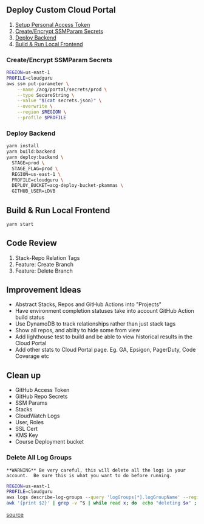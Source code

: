 
## Deploy Custom Cloud Portal

1) [Setup Personal Access Token](https://github.com/settings/tokens)
2) [Create/Encrypt SSMParam Secrets](#Create/Encrypt-SSMParam-Secrets)
3) [Deploy Backend](#Deploy-Backend)
4) [Build & Run Local Frontend](#Build-&-Run-Local-Frontend)

### Create/Encrypt SSMParam Secrets
```bash
REGION=us-east-1
PROFILE=cloudguru
aws ssm put-parameter \
    --name /acg/portal/secrets/prod \
    --type SecureString \
    --value "$(cat secrets.json)" \
    --overwrite \
    --region $REGION \
    --profile $PROFILE
```

### Deploy Backend
```bash
yarn install
yarn build:backend
yarn deploy:backend \
  STAGE=prod \
  STAGE_FLAG=prod \
  REGION=us-east-1 \
  PROFILE=cloudguru \
  DEPLOY_BUCKET=acg-deploy-bucket-pkammas \
  GITHUB_USER=iDVB
```

## Build & Run Local Frontend
```bash
yarn start
```

## Code Review
1) Stack-Repo Relation Tags
2) Feature: Create Branch
3) Feature: Delete Branch


## Improvement Ideas
- Abstract Stacks, Repos and GitHub Actions into "Projects"
- Have environment completion statuses take into account GitHub Action build status
- Use DynamoDB to track relationships rather than just stack tags
- Show all repos, and ablity to hide some from view
- Add lighthouse test to build and be able to view historical results in the Cloud Portal
- Add other stats to Cloud Portal page. Eg. GA, Epsigon, PagerDuty, Code Coverage etc

## Clean up
- GitHub Access Token
- GitHub Repo Secrets
- SSM Params
- Stacks
- CloudWatch Logs
- User, Roles
- SSL Cert
- KMS Key
- Course Deployment bucket

### Delete All Log Groups
`**WARNING** Be very careful, this will delete all the logs in your account. 
Be sure this is what you want to do before running.`
```bash
REGION=us-east-1
PROFILE=cloudguru
aws logs describe-log-groups --query 'logGroups[*].logGroupName' --region $REGION --profile $PROFILE --output table | \
awk '{print $2}' | grep -v ^$ | while read x; do  echo "deleting $x" ; aws logs delete-log-group --log-group-name $x --region $REGION --profile $PROFILE; done
```
[source](https://gist.github.com/pahud/1e875cb1252a622173cc2236be5c2963)
